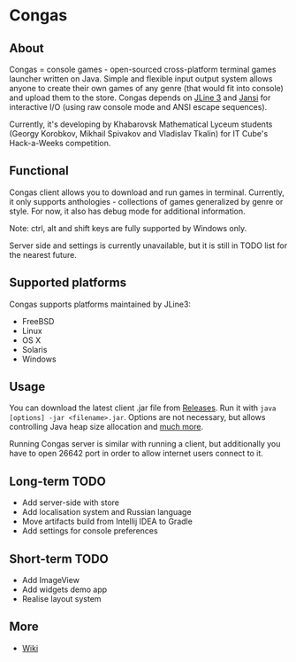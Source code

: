 # Congas

## About
Congas = console games - open-sourced cross-platform terminal games launcher written on Java. Simple and flexible input output system allows anyone to create their own games of any genre (that would fit into console) and upload them to the store. Congas depends on [JLine 3](https://github.com/jline/jline3) and [Jansi](https://github.com/fusesource/jansi) for interactive I/O (using raw console mode and ANSI escape sequences).

Currently, it's developing by Khabarovsk Mathematical Lyceum students (Georgy Korobkov, Mikhail Spivakov and Vladislav Tkalin) for IT Cube's Hack-a-Weeks competition.

## Functional
Congas client allows you to download and run games in terminal. Currently, it only supports anthologies - collections of games generalized by genre or style. For now, it also has debug mode for additional information. 

Note: ctrl, alt and shift keys are fully supported by Windows only.

Server side and settings is currently unavailable, but it is still in TODO list for the nearest future.

## Supported platforms
Congas supports platforms maintained by JLine3:
* FreeBSD
* Linux
* OS X
* Solaris
* Windows

## Usage
You can download the latest client .jar file from [Releases](https://github.com/MrTold11/Congas/releases). Run it with `java [options] -jar <filename>.jar`. Options are not necessary, but allows controlling Java heap size allocation and [much more](https://docs.oracle.com/javase/7/docs/technotes/tools/solaris/java.html#BGBJAAEH).

Running Congas server is similar with running a client, but additionally you have to open 26642 port in order to allow internet users connect to it.

## Long-term TODO
* Add server-side with store
* Add localisation system and Russian language
* Move artifacts build from Intellij IDEA to Gradle
* Add settings for console preferences

## Short-term TODO
* Add ImageView
* Add widgets demo app
* Realise layout system

## More
* [Wiki](https://github.com/MrTold11/Congas/wiki)
